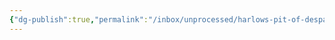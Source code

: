 ```yaml
---
{"dg-publish":true,"permalink":"/inbox/unprocessed/harlows-pit-of-despair/","title":"Harlow's Pit of Despair","tags":["psychology","stub"],"created":"","updated":""}
---
```



